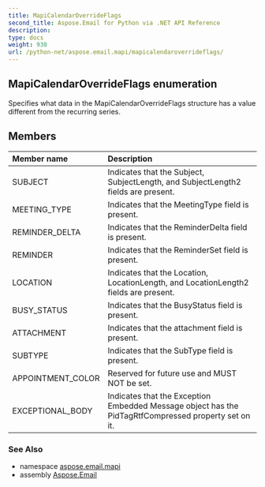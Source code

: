 ```yaml
---
title: MapiCalendarOverrideFlags
second_title: Aspose.Email for Python via .NET API Reference
description: 
type: docs
weight: 930
url: /python-net/aspose.email.mapi/mapicalendaroverrideflags/
---
```


## MapiCalendarOverrideFlags enumeration

Specifies what data in the MapiCalendarOverrideFlags structure has a value different from the recurring series.

## Members
| Member name | Description |
| :- | :- |
|SUBJECT|Indicates that the Subject, SubjectLength, and SubjectLength2 fields are present.|
|MEETING_TYPE|Indicates that the MeetingType field is present.|
|REMINDER_DELTA|Indicates that the ReminderDelta field is present.|
|REMINDER|Indicates that the ReminderSet field is present.|
|LOCATION|Indicates that the Location, LocationLength, and LocationLength2 fields are present.|
|BUSY_STATUS|Indicates that the BusyStatus field is present.|
|ATTACHMENT|Indicates that the attachment field is present.|
|SUBTYPE|Indicates that the SubType field is present.|
|APPOINTMENT_COLOR|Reserved for future use and MUST NOT be set.|
|EXCEPTIONAL_BODY|Indicates that the Exception Embedded Message object has the PidTagRtfCompressed property set on it.|

### See Also

* namespace [aspose.email.mapi](/email/python-net/aspose.email.mapi/)
* assembly [Aspose.Email](/email/python-net/)

